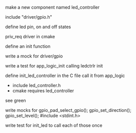 make a new component named led_controller

include "driver/gpio.h"

define led pin, on and off states

priv_req driver in cmake

define an init function

write a mock for driver/gpio

write a test for app_logic_init calling ledctrlr init

define init_led_controller in the C file
call it from app_logic
 - include led_controller.h
 - cmake requires led_controller

see green

write mocks for 
    gpio_pad_select_gpio();
    gpio_set_direction();
    gpio_set_level();
    #include <stdint.h>

write test for init_led to call each of those once
